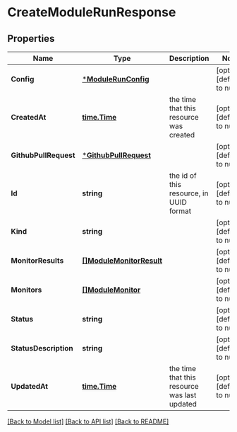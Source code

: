 # CreateModuleRunResponse

## Properties
Name | Type | Description | Notes
------------ | ------------- | ------------- | -------------
**Config** | [***ModuleRunConfig**](ModuleRunConfig.md) |  | [optional] [default to null]
**CreatedAt** | [**time.Time**](time.Time.md) | the time that this resource was created | [optional] [default to null]
**GithubPullRequest** | [***GithubPullRequest**](GithubPullRequest.md) |  | [optional] [default to null]
**Id** | **string** | the id of this resource, in UUID format | [optional] [default to null]
**Kind** | **string** |  | [optional] [default to null]
**MonitorResults** | [**[]ModuleMonitorResult**](ModuleMonitorResult.md) |  | [optional] [default to null]
**Monitors** | [**[]ModuleMonitor**](ModuleMonitor.md) |  | [optional] [default to null]
**Status** | **string** |  | [optional] [default to null]
**StatusDescription** | **string** |  | [optional] [default to null]
**UpdatedAt** | [**time.Time**](time.Time.md) | the time that this resource was last updated | [optional] [default to null]

[[Back to Model list]](../README.md#documentation-for-models) [[Back to API list]](../README.md#documentation-for-api-endpoints) [[Back to README]](../README.md)

